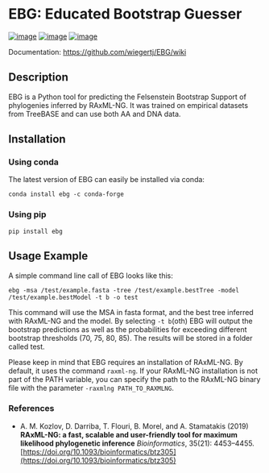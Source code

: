 # EBG: Educated Bootstrap Guesser
[![image](https://img.shields.io/pypi/v/ebg.svg)](https://pypi.python.org/pypi/ebg)
[![image](https://img.shields.io/conda/vn/conda-forge/ebg.svg)](https://anaconda.org/conda-forge/ebg)
[![image](https://img.shields.io/badge/License-GPL3-yellow.svg)](https://opensource.org/licenses/GPL-3-0)

Documentation: https://github.com/wiegertj/EBG/wiki
## Description

EBG is a Python tool for predicting the Felsenstein Bootstrap Support of phylogenies inferred by RAxML-NG.
It was trained on empirical datasets from TreeBASE and can use both AA and DNA data.


## Installation
### Using conda
The latest version of EBG can easily be installed via conda:
```
conda install ebg -c conda-forge
```
### Using pip
```
pip install ebg
```
## Usage Example
A simple command line call of EBG looks like this:
```
ebg -msa /test/example.fasta -tree /test/example.bestTree -model /test/example.bestModel -t b -o test 
```
This command will use the MSA in fasta format, and the best tree inferred with RAxML-NG and the model.
By selecting ```-t b```(oth) EBG will output the bootstrap predictions as well as the probabilities for exceeding different bootstrap thresholds (70, 75, 80, 85). 
The results will be stored in a folder called test.

Please keep in mind that EBG requires an installation of RAxML-NG. By default, it uses the command ```raxml-ng```. 
If your RAxML-NG installation is not part of the PATH variable, you can specify the path to the RAxML-NG binary file with the parameter ```-raxmlng PATH_TO_RAXMLNG```.
### References
* A. M. Kozlov, D. Darriba, T. Flouri, B. Morel, and A. Stamatakis (2019) 
**RAxML-NG: a fast, scalable and user-friendly tool for maximum likelihood phylogenetic inference** 
*Bioinformatics*, 35(21): 4453–4455. 
[https://doi.org/10.1093/bioinformatics/btz305](https://doi.org/10.1093/bioinformatics/btz305)
